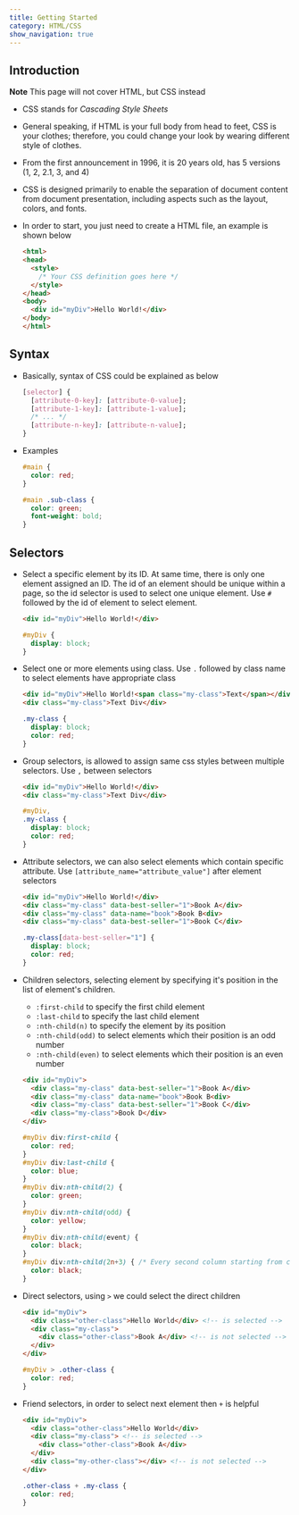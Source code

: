 ```yaml
---
title: Getting Started
category: HTML/CSS
show_navigation: true
---
```


## Introduction

  **Note** This page will not cover HTML, but CSS instead

- CSS stands for _Cascading Style Sheets_
- General speaking, if HTML is your full body from head to feet, CSS is your clothes;
therefore, you could change your look by wearing different style of clothes.
- From the first announcement in 1996, it is 20 years old, has 5 versions (1, 2, 2.1, 3, and 4)
- CSS is designed primarily to enable the separation of document content from document presentation,
including aspects such as the layout, colors, and fonts.
- In order to start, you just need to create a HTML file, an example is shown below

  ```html
  <html>
  <head>
    <style>
      /* Your CSS definition goes here */
    </style>
  </head>
  <body>
    <div id="myDiv">Hello World!</div>
  </body>
  </html>
  ```

## Syntax

- Basically, syntax of CSS could be explained as below

  ```css
  [selector] {
    [attribute-0-key]: [attribute-0-value];
    [attribute-1-key]: [attribute-1-value];
    /* ... */
    [attribute-n-key]: [attribute-n-value];
  }
  ```

- Examples

  ```css
  #main {
    color: red;
  }

  #main .sub-class {
    color: green;
    font-weight: bold;
  }
  ```

## Selectors

- Select a specific element by its ID. At same time, there is only one element assigned an ID.
  The id of an element should be unique within a page, so the id selector is used to select one unique element.
  Use `#` followed by the id of element to select element.

  ```html
  <div id="myDiv">Hello World!</div>
  ```

  ```css
  #myDiv {
    display: block;
  }
  ```

- Select one or more elements using class. Use `.` followed by class name to select elements have
  appropriate class

  ```html
  <div id="myDiv">Hello World!<span class="my-class">Text</span></div>
  <div class="my-class">Text Div</div>
  ```

  ```css
  .my-class {
    display: block;
    color: red;
  }
  ```

- Group selectors, is allowed to assign same css styles between multiple selectors.
  Use `,` between selectors

  ```html
  <div id="myDiv">Hello World!</div>
  <div class="my-class">Text Div</div>
  ```

  ```css
  #myDiv,
  .my-class {
    display: block;
    color: red;
  }
  ```

- Attribute selectors, we can also select elements which contain specific attribute.
  Use `[attribute_name="attribute_value"]` after element selectors

  ```html
  <div id="myDiv">Hello World!</div>
  <div class="my-class" data-best-seller="1">Book A</div>
  <div class="my-class" data-name="book">Book B<div>
  <div class="my-class" data-best-seller="1">Book C</div>
  ```

  ```css
  .my-class[data-best-seller="1"] {
    display: block;
    color: red;
  }
  ```

- Children selectors, selecting element by specifying it's position in the list of element's children.
  + `:first-child` to specify the first child element
  + `:last-child` to specify the last child element
  + `:nth-child(n)` to specify the element by its position
  + `:nth-child(odd)` to select elements which their position is an odd number
  + `:nth-child(even)` to select elements which their position is an even number

  ```html
  <div id="myDiv">
    <div class="my-class" data-best-seller="1">Book A</div>
    <div class="my-class" data-name="book">Book B<div>
    <div class="my-class" data-best-seller="1">Book C</div>
    <div class="my-class">Book D</div>
  </div>

  ```

  ```css
  #myDiv div:first-child {
    color: red;
  }
  #myDiv div:last-child {
    color: blue;
  }
  #myDiv div:nth-child(2) {
    color: green;
  }
  #myDiv div:nth-child(odd) {
    color: yellow;
  }
  #myDiv div:nth-child(event) {
    color: black;
  }
  #myDiv div:nth-child(2n+3) { /* Every second column starting from column 3 */
    color: black;
  }
  ```

- Direct selectors, using `>` we could select the direct children

  ```html
  <div id="myDiv">
    <div class="other-class">Hello World</div> <!-- is selected -->
    <div class="my-class">
      <div class="other-class">Book A</div> <!-- is not selected -->
    </div>
  </div>

  ```

  ```css
  #myDiv > .other-class {
    color: red;
  }
  ```

+ Friend selectors, in order to select next element then `+` is helpful

  ```html
  <div id="myDiv">
    <div class="other-class">Hello World</div>
    <div class="my-class"> <!-- is selected -->
      <div class="other-class">Book A</div>
    </div>
    <div class="my-other-class"></div> <!-- is not selected -->
  </div>

  ```

  ```css
  .other-class + .my-class {
    color: red;
  }
  ```
